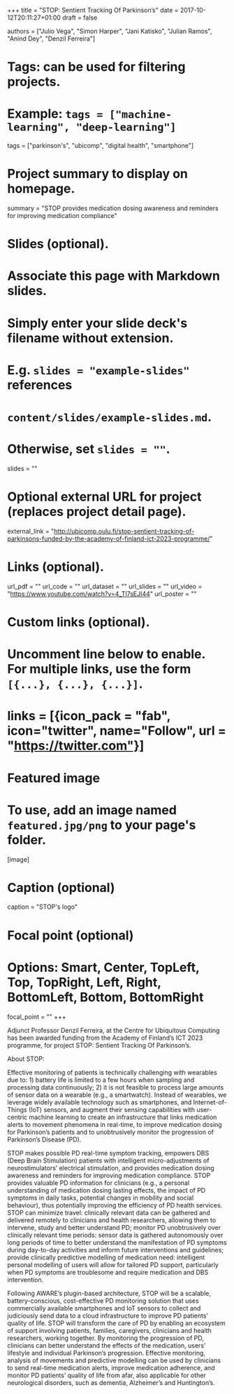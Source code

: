 +++
title = "STOP: Sentient Tracking Of Parkinson’s"
date = 2017-10-12T20:11:27+01:00
draft = false

authors = ["Julio Vega", "Simon Harper", "Jani Katisko", "Julian Ramos", "Anind Dey", "Denzil Ferreira"]

# Tags: can be used for filtering projects.
# Example: `tags = ["machine-learning", "deep-learning"]`
tags = ["parkinson's", "ubicomp", "digital health", "smartphone"]

# Project summary to display on homepage.
summary = "STOP provides medication dosing awareness and reminders for improving medication compliance"

# Slides (optional).
#   Associate this page with Markdown slides.
#   Simply enter your slide deck's filename without extension.
#   E.g. `slides = "example-slides"` references 
#   `content/slides/example-slides.md`.
#   Otherwise, set `slides = ""`.
slides = ""

# Optional external URL for project (replaces project detail page).
external_link = "http://ubicomp.oulu.fi/stop-sentient-tracking-of-parkinsons-funded-by-the-academy-of-finland-ict-2023-programme/"

# Links (optional).
url_pdf = ""
url_code = ""
url_dataset = ""
url_slides = ""
url_video = "https://www.youtube.com/watch?v=4_Tl7sEJI44"
url_poster = ""

# Custom links (optional).
#   Uncomment line below to enable. For multiple links, use the form `[{...}, {...}, {...}]`.
# links = [{icon_pack = "fab", icon="twitter", name="Follow", url = "https://twitter.com"}]

# Featured image
# To use, add an image named `featured.jpg/png` to your page's folder. 
[image]
  # Caption (optional)
  caption = "STOP's logo"

  # Focal point (optional)
  # Options: Smart, Center, TopLeft, Top, TopRight, Left, Right, BottomLeft, Bottom, BottomRight
  focal_point = ""
+++

Adjunct Professor Denzil Ferreira, at the Centre for Ubiquitous Computing has been awarded funding from the Academy of Finland’s ICT 2023 programme, for project STOP: Sentient Tracking Of Parkinson’s.

About STOP:

Effective monitoring of patients is technically challenging with wearables due to: 1) battery life is limited to a few hours when sampling and processing data continuously; 2) it is not feasible to process large amounts of sensor data on a wearable (e.g., a smartwatch). Instead of wearables, we leverage widely available technology such as smartphones, and Internet-of-Things (IoT) sensors, and augment their sensing capabilities with user-centric machine learning to create an infrastructure that links medication alerts to movement phenomena in real-time, to improve medication dosing for Parkinson’s patients and to unobtrusively monitor the progression of Parkinson’s Disease (PD).

STOP makes possible PD real-time symptom tracking, empowers DBS (Deep Brain Stimulation) patients with intelligent micro-adjustments of neurostimulators’ electrical stimulation, and provides medication dosing awareness and reminders for improving medication compliance. STOP provides valuable PD information for clinicians (e.g., a personal understanding of medication dosing lasting effects, the impact of PD symptoms in daily tasks, potential changes in mobility and social behaviour), thus potentially improving the efficiency of PD health services. STOP can minimize travel: clinically relevant data can be gathered and delivered remotely to clinicians and health researchers, allowing them to intervene, study and better understand PD; monitor PD unobtrusively over clinically relevant time periods: sensor data is gathered autonomously over long periods of time to better understand the manifestation of PD symptoms during day-to-day activities and inform future interventions and guidelines; provide clinically predictive modelling of medication need: intelligent personal modelling of users will allow for tailored PD support, particularly when PD symptoms are troublesome and require medication and DBS intervention.

Following AWARE’s plugin-based architecture, STOP will be a scalable, battery-conscious, cost-effective PD monitoring solution that uses commercially available smartphones and IoT sensors to collect and judiciously send data to a cloud infrastructure to improve PD patients’ quality of life. STOP will transform the care of PD by enabling an ecosystem of support involving patients, families, caregivers, clinicians and health researchers, working together. By monitoring the progression of PD, clinicians can better understand the effects of the medication, users’ lifestyle and individual Parkinson’s progression. Effective monitoring, analysis of movements and predictive modelling can be used by clinicians to send real-time medication alerts, improve medication adherence, and monitor PD patients’ quality of life from afar, also applicable for other neurological disorders, such as dementia, Alzheimer’s and Huntington’s.